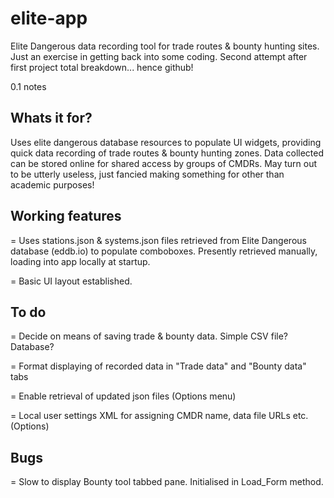 # elite-app
Elite Dangerous data recording tool for trade routes &amp; bounty hunting sites. 
Just an exercise in getting back into some coding.
Second attempt after first project total breakdown... hence github!

0.1 notes

Whats it for?
-------------
Uses elite dangerous database resources to populate UI widgets, providing quick data recording of trade routes & bounty 
hunting zones. Data collected can be stored online for shared access by groups of CMDRs. May turn out to be utterly useless,
just fancied making something for other than academic purposes!


Working features
----------------
= Uses stations.json & systems.json files retrieved from Elite Dangerous database (eddb.io) to populate comboboxes. 
  Presently retrieved manually, loading into app locally at startup.

= Basic UI layout established.

To do
-----
= Decide on means of saving trade & bounty data. Simple CSV file? Database?

= Format displaying of recorded data in "Trade data" and "Bounty data" tabs

= Enable retrieval of updated json files (Options menu)

= Local user settings XML for assigning CMDR name, data file URLs etc. (Options) 


Bugs
----
= Slow to display Bounty tool tabbed pane. Initialised in Load_Form method.
